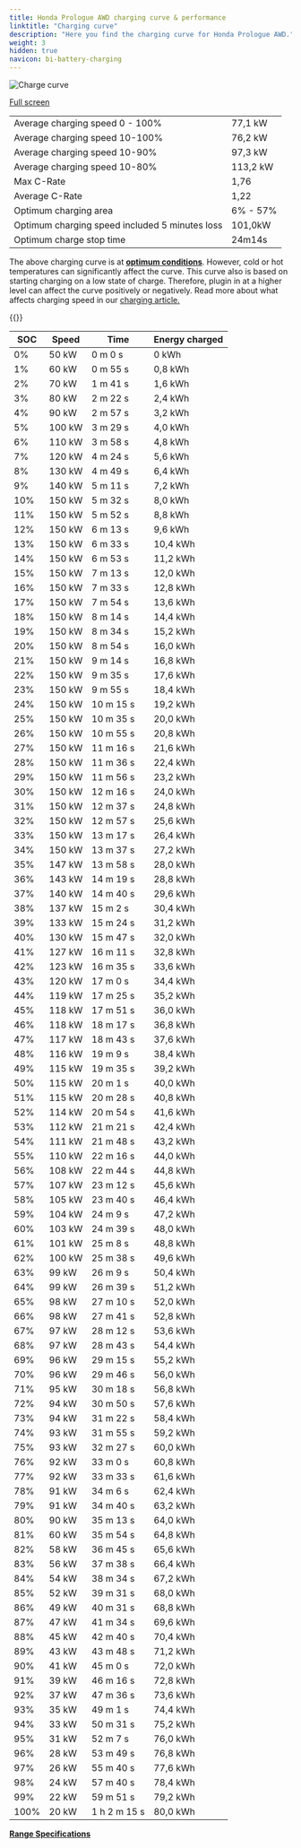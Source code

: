 ```yaml
---
title: Honda Prologue AWD charging curve & performance
linktitle: "Charging curve"
description: "Here you find the charging curve for Honda Prologue AWD."
weight: 3
hidden: true
navicon: bi-battery-charging
---
```

<!-- markdownlint-disable MD033 -->
<img src="../chargingcurve.svg" alt="Charge curve" class="img-fluid">

[Full screen](../chargingcurve.svg)


<table class="table table-striped border">
<tbody>
<tr>
<td>Average charging speed 0 - 100%</td><td>77,1 kW</td>
</tr>
<tr>
<td>Average charging speed 10-100%</td><td>76,2 kW</td>
</tr>
<tr>
<td>Average charging speed 10-90%</td><td>97,3 kW</td>
</tr>
<tr>
<td>Average charging speed 10-80%</td><td>113,2 kW</td>
</tr>
<tr>
<td>Max C-Rate</td><td>1,76</td>
</tr>
<tr>
<td>Average C-Rate</td><td>1,22</td>
</tr>
<tr>
<td>Optimum charging area</td><td>6% - 57%</td>
</tr>
<tr>
<td>Optimum charging speed included 5 minutes loss</td><td>101,0kW</td>
</tr>
<tr>
<td>Optimum charge stop time</td><td>24m14s</td>
</tr>
</tbody>
</table>


The above charging curve is at **[optimum conditions](../../../../../technology/battery/charging/#temperature)**. However, cold or hot temperatures can significantly affect the curve. This curve also is based on starting charging on a low state of charge. Therefore, plugin in at a higher level can affect the curve positively or negatively. Read more about what affects charging speed in our [charging article.](../../../../../technology/battery/charging/)


{{<evkxdisplayaddarticle />}}
<table class="table table-striped border">
<thead>
<tr><th>SOC</th><th>Speed</th><th>Time</th><th>Energy charged</th></tr>
</thead>
<tbody>
<tr>
<td>0%</td><td>50 kW</td><td> 0 m 0 s </td><td>0 kWh </td>
</tr>
<tr>
<td>1%</td><td>60 kW</td><td> 0 m 55 s </td><td>0,8 kWh </td>
</tr>
<tr>
<td>2%</td><td>70 kW</td><td> 1 m 41 s </td><td>1,6 kWh </td>
</tr>
<tr>
<td>3%</td><td>80 kW</td><td> 2 m 22 s </td><td>2,4 kWh </td>
</tr>
<tr>
<td>4%</td><td>90 kW</td><td> 2 m 57 s </td><td>3,2 kWh </td>
</tr>
<tr>
<td>5%</td><td>100 kW</td><td> 3 m 29 s </td><td>4,0 kWh </td>
</tr>
<tr>
<td>6%</td><td>110 kW</td><td> 3 m 58 s </td><td>4,8 kWh </td>
</tr>
<tr>
<td>7%</td><td>120 kW</td><td> 4 m 24 s </td><td>5,6 kWh </td>
</tr>
<tr>
<td>8%</td><td>130 kW</td><td> 4 m 49 s </td><td>6,4 kWh </td>
</tr>
<tr>
<td>9%</td><td>140 kW</td><td> 5 m 11 s </td><td>7,2 kWh </td>
</tr>
<tr>
<td>10%</td><td>150 kW</td><td> 5 m 32 s </td><td>8,0 kWh </td>
</tr>
<tr>
<td>11%</td><td>150 kW</td><td> 5 m 52 s </td><td>8,8 kWh </td>
</tr>
<tr>
<td>12%</td><td>150 kW</td><td> 6 m 13 s </td><td>9,6 kWh </td>
</tr>
<tr>
<td>13%</td><td>150 kW</td><td> 6 m 33 s </td><td>10,4 kWh </td>
</tr>
<tr>
<td>14%</td><td>150 kW</td><td> 6 m 53 s </td><td>11,2 kWh </td>
</tr>
<tr>
<td>15%</td><td>150 kW</td><td> 7 m 13 s </td><td>12,0 kWh </td>
</tr>
<tr>
<td>16%</td><td>150 kW</td><td> 7 m 33 s </td><td>12,8 kWh </td>
</tr>
<tr>
<td>17%</td><td>150 kW</td><td> 7 m 54 s </td><td>13,6 kWh </td>
</tr>
<tr>
<td>18%</td><td>150 kW</td><td> 8 m 14 s </td><td>14,4 kWh </td>
</tr>
<tr>
<td>19%</td><td>150 kW</td><td> 8 m 34 s </td><td>15,2 kWh </td>
</tr>
<tr>
<td>20%</td><td>150 kW</td><td> 8 m 54 s </td><td>16,0 kWh </td>
</tr>
<tr>
<td>21%</td><td>150 kW</td><td> 9 m 14 s </td><td>16,8 kWh </td>
</tr>
<tr>
<td>22%</td><td>150 kW</td><td> 9 m 35 s </td><td>17,6 kWh </td>
</tr>
<tr>
<td>23%</td><td>150 kW</td><td> 9 m 55 s </td><td>18,4 kWh </td>
</tr>
<tr>
<td>24%</td><td>150 kW</td><td> 10 m 15 s </td><td>19,2 kWh </td>
</tr>
<tr>
<td>25%</td><td>150 kW</td><td> 10 m 35 s </td><td>20,0 kWh </td>
</tr>
<tr>
<td>26%</td><td>150 kW</td><td> 10 m 55 s </td><td>20,8 kWh </td>
</tr>
<tr>
<td>27%</td><td>150 kW</td><td> 11 m 16 s </td><td>21,6 kWh </td>
</tr>
<tr>
<td>28%</td><td>150 kW</td><td> 11 m 36 s </td><td>22,4 kWh </td>
</tr>
<tr>
<td>29%</td><td>150 kW</td><td> 11 m 56 s </td><td>23,2 kWh </td>
</tr>
<tr>
<td>30%</td><td>150 kW</td><td> 12 m 16 s </td><td>24,0 kWh </td>
</tr>
<tr>
<td>31%</td><td>150 kW</td><td> 12 m 37 s </td><td>24,8 kWh </td>
</tr>
<tr>
<td>32%</td><td>150 kW</td><td> 12 m 57 s </td><td>25,6 kWh </td>
</tr>
<tr>
<td>33%</td><td>150 kW</td><td> 13 m 17 s </td><td>26,4 kWh </td>
</tr>
<tr>
<td>34%</td><td>150 kW</td><td> 13 m 37 s </td><td>27,2 kWh </td>
</tr>
<tr>
<td>35%</td><td>147 kW</td><td> 13 m 58 s </td><td>28,0 kWh </td>
</tr>
<tr>
<td>36%</td><td>143 kW</td><td> 14 m 19 s </td><td>28,8 kWh </td>
</tr>
<tr>
<td>37%</td><td>140 kW</td><td> 14 m 40 s </td><td>29,6 kWh </td>
</tr>
<tr>
<td>38%</td><td>137 kW</td><td> 15 m 2 s </td><td>30,4 kWh </td>
</tr>
<tr>
<td>39%</td><td>133 kW</td><td> 15 m 24 s </td><td>31,2 kWh </td>
</tr>
<tr>
<td>40%</td><td>130 kW</td><td> 15 m 47 s </td><td>32,0 kWh </td>
</tr>
<tr>
<td>41%</td><td>127 kW</td><td> 16 m 11 s </td><td>32,8 kWh </td>
</tr>
<tr>
<td>42%</td><td>123 kW</td><td> 16 m 35 s </td><td>33,6 kWh </td>
</tr>
<tr>
<td>43%</td><td>120 kW</td><td> 17 m 0 s </td><td>34,4 kWh </td>
</tr>
<tr>
<td>44%</td><td>119 kW</td><td> 17 m 25 s </td><td>35,2 kWh </td>
</tr>
<tr>
<td>45%</td><td>118 kW</td><td> 17 m 51 s </td><td>36,0 kWh </td>
</tr>
<tr>
<td>46%</td><td>118 kW</td><td> 18 m 17 s </td><td>36,8 kWh </td>
</tr>
<tr>
<td>47%</td><td>117 kW</td><td> 18 m 43 s </td><td>37,6 kWh </td>
</tr>
<tr>
<td>48%</td><td>116 kW</td><td> 19 m 9 s </td><td>38,4 kWh </td>
</tr>
<tr>
<td>49%</td><td>115 kW</td><td> 19 m 35 s </td><td>39,2 kWh </td>
</tr>
<tr>
<td>50%</td><td>115 kW</td><td> 20 m 1 s </td><td>40,0 kWh </td>
</tr>
<tr>
<td>51%</td><td>115 kW</td><td> 20 m 28 s </td><td>40,8 kWh </td>
</tr>
<tr>
<td>52%</td><td>114 kW</td><td> 20 m 54 s </td><td>41,6 kWh </td>
</tr>
<tr>
<td>53%</td><td>112 kW</td><td> 21 m 21 s </td><td>42,4 kWh </td>
</tr>
<tr>
<td>54%</td><td>111 kW</td><td> 21 m 48 s </td><td>43,2 kWh </td>
</tr>
<tr>
<td>55%</td><td>110 kW</td><td> 22 m 16 s </td><td>44,0 kWh </td>
</tr>
<tr>
<td>56%</td><td>108 kW</td><td> 22 m 44 s </td><td>44,8 kWh </td>
</tr>
<tr>
<td>57%</td><td>107 kW</td><td> 23 m 12 s </td><td>45,6 kWh </td>
</tr>
<tr>
<td>58%</td><td>105 kW</td><td> 23 m 40 s </td><td>46,4 kWh </td>
</tr>
<tr>
<td>59%</td><td>104 kW</td><td> 24 m 9 s </td><td>47,2 kWh </td>
</tr>
<tr>
<td>60%</td><td>103 kW</td><td> 24 m 39 s </td><td>48,0 kWh </td>
</tr>
<tr>
<td>61%</td><td>101 kW</td><td> 25 m 8 s </td><td>48,8 kWh </td>
</tr>
<tr>
<td>62%</td><td>100 kW</td><td> 25 m 38 s </td><td>49,6 kWh </td>
</tr>
<tr>
<td>63%</td><td>99 kW</td><td> 26 m 9 s </td><td>50,4 kWh </td>
</tr>
<tr>
<td>64%</td><td>99 kW</td><td> 26 m 39 s </td><td>51,2 kWh </td>
</tr>
<tr>
<td>65%</td><td>98 kW</td><td> 27 m 10 s </td><td>52,0 kWh </td>
</tr>
<tr>
<td>66%</td><td>98 kW</td><td> 27 m 41 s </td><td>52,8 kWh </td>
</tr>
<tr>
<td>67%</td><td>97 kW</td><td> 28 m 12 s </td><td>53,6 kWh </td>
</tr>
<tr>
<td>68%</td><td>97 kW</td><td> 28 m 43 s </td><td>54,4 kWh </td>
</tr>
<tr>
<td>69%</td><td>96 kW</td><td> 29 m 15 s </td><td>55,2 kWh </td>
</tr>
<tr>
<td>70%</td><td>96 kW</td><td> 29 m 46 s </td><td>56,0 kWh </td>
</tr>
<tr>
<td>71%</td><td>95 kW</td><td> 30 m 18 s </td><td>56,8 kWh </td>
</tr>
<tr>
<td>72%</td><td>94 kW</td><td> 30 m 50 s </td><td>57,6 kWh </td>
</tr>
<tr>
<td>73%</td><td>94 kW</td><td> 31 m 22 s </td><td>58,4 kWh </td>
</tr>
<tr>
<td>74%</td><td>93 kW</td><td> 31 m 55 s </td><td>59,2 kWh </td>
</tr>
<tr>
<td>75%</td><td>93 kW</td><td> 32 m 27 s </td><td>60,0 kWh </td>
</tr>
<tr>
<td>76%</td><td>92 kW</td><td> 33 m 0 s </td><td>60,8 kWh </td>
</tr>
<tr>
<td>77%</td><td>92 kW</td><td> 33 m 33 s </td><td>61,6 kWh </td>
</tr>
<tr>
<td>78%</td><td>91 kW</td><td> 34 m 6 s </td><td>62,4 kWh </td>
</tr>
<tr>
<td>79%</td><td>91 kW</td><td> 34 m 40 s </td><td>63,2 kWh </td>
</tr>
<tr>
<td>80%</td><td>90 kW</td><td> 35 m 13 s </td><td>64,0 kWh </td>
</tr>
<tr>
<td>81%</td><td>60 kW</td><td> 35 m 54 s </td><td>64,8 kWh </td>
</tr>
<tr>
<td>82%</td><td>58 kW</td><td> 36 m 45 s </td><td>65,6 kWh </td>
</tr>
<tr>
<td>83%</td><td>56 kW</td><td> 37 m 38 s </td><td>66,4 kWh </td>
</tr>
<tr>
<td>84%</td><td>54 kW</td><td> 38 m 34 s </td><td>67,2 kWh </td>
</tr>
<tr>
<td>85%</td><td>52 kW</td><td> 39 m 31 s </td><td>68,0 kWh </td>
</tr>
<tr>
<td>86%</td><td>49 kW</td><td> 40 m 31 s </td><td>68,8 kWh </td>
</tr>
<tr>
<td>87%</td><td>47 kW</td><td> 41 m 34 s </td><td>69,6 kWh </td>
</tr>
<tr>
<td>88%</td><td>45 kW</td><td> 42 m 40 s </td><td>70,4 kWh </td>
</tr>
<tr>
<td>89%</td><td>43 kW</td><td> 43 m 48 s </td><td>71,2 kWh </td>
</tr>
<tr>
<td>90%</td><td>41 kW</td><td> 45 m 0 s </td><td>72,0 kWh </td>
</tr>
<tr>
<td>91%</td><td>39 kW</td><td> 46 m 16 s </td><td>72,8 kWh </td>
</tr>
<tr>
<td>92%</td><td>37 kW</td><td> 47 m 36 s </td><td>73,6 kWh </td>
</tr>
<tr>
<td>93%</td><td>35 kW</td><td> 49 m 1 s </td><td>74,4 kWh </td>
</tr>
<tr>
<td>94%</td><td>33 kW</td><td> 50 m 31 s </td><td>75,2 kWh </td>
</tr>
<tr>
<td>95%</td><td>31 kW</td><td> 52 m 7 s </td><td>76,0 kWh </td>
</tr>
<tr>
<td>96%</td><td>28 kW</td><td> 53 m 49 s </td><td>76,8 kWh </td>
</tr>
<tr>
<td>97%</td><td>26 kW</td><td> 55 m 40 s </td><td>77,6 kWh </td>
</tr>
<tr>
<td>98%</td><td>24 kW</td><td> 57 m 40 s </td><td>78,4 kWh </td>
</tr>
<tr>
<td>99%</td><td>22 kW</td><td> 59 m 51 s </td><td>79,2 kWh </td>
</tr>
<tr>
<td>100%</td><td>20 kW</td><td>1 h 2 m 15 s </td><td>80,0 kWh </td>
</tr>
</tbody>
</table>

<div class="mt-3 mb-3">
<a href="../rangeandconsumption/" class="text-decoration-none text-black">
<strong><i class="bi-arrow-left"></i> Range </strong>
</a>
<a href="../specifications/" class="text-decoration-none text-black float-end">
<strong>Specifications <i class="bi-arrow-right"></i></strong>
</a>
</div>
